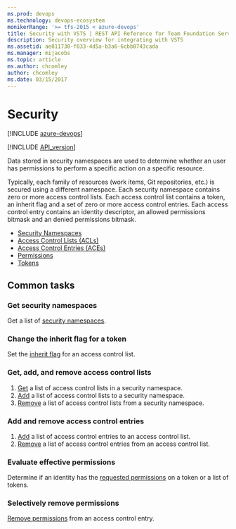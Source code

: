 ```yaml
---
ms.prod: devops
ms.technology: devops-ecosystem
monikerRange: '>= tfs-2015 < azure-devops'
title: Security with VSTS | REST API Reference for Team Foundation Server
description: Security overview for integrating with VSTS
ms.assetid: ae811730-f033-4d5a-b3a6-6cbb0743cada
ms.manager: mijacobs
ms.topic: article
ms.author: chcomley
author: chcomley
ms.date: 03/15/2017
---
```


# Security

[!INCLUDE [azure-devops](../_data/azure-devops-message.md)]

[!INCLUDE [API_version](../_data/version.md)]

Data stored in security namespaces are used to determine whether an user has permissions to perform a specific action on a specific resource.

Typically, each family of resources (work items, Git repositories, etc.) is secured using a different namespace.
Each security namespace contains zero or more access control lists.
Each access control list contains a token, an inherit flag and a set of zero or more access control entries. 
Each access control entry contains an identity descriptor, an allowed permissions bitmask and an denied permissions bitmask.

 * [Security Namespaces](./securitynamespaces.md) 
 * [Access Control Lists (ACLs)](./acls.md)
 * [Access Control Entries (ACEs)](./aces.md) 
 * [Permissions](./permissions.md)
 * [Tokens](./tokens.md)

## Common tasks

### Get security namespaces

Get a list of [security namespaces](./securitynamespaces.md#getnamespaces).

### Change the inherit flag for a token

Set the [inherit flag](./securitynamespaces.md#inheritflag) for an access control list.

### Get, add, and remove access control lists

1. [Get](./acls.md#get) a list of access control lists in a security namespace.
2. [Add](./acls.md#add) a list of access control lists to a security namespace.
2. [Remove](./acls.md#remove) a list of access control lists from a security namespace.

### Add and remove access control entries

1. [Add](./aces.md#add) a list of access control entries to an access control list.
2. [Remove](./aces.md#remove) a list of access control entries from an access control list.

### Evaluate effective permissions

Determine if an identity has the [requested permissions](./permissions.md#evaluate) on a token or a list of tokens.

### Selectively remove permissions

[Remove permissions](./permissions.md#remove) from an access control entry.
